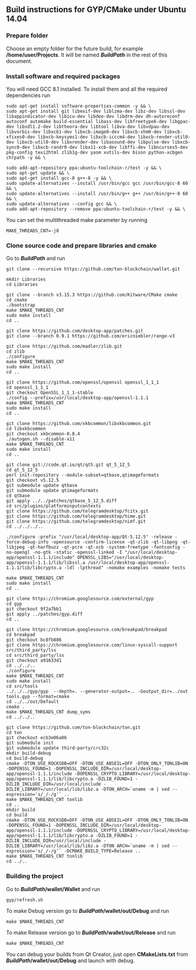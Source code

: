 ## Build instructions for GYP/CMake under Ubuntu 14.04

### Prepare folder

Choose an empty folder for the future build, for example **/home/user/Projects**. It will be named ***BuildPath*** in the rest of this document.

### Install software and required packages

You will need GCC 8.1 installed. To install them and all the required dependencies run

    sudo apt-get install software-properties-common -y && \
    sudo apt-get install git libexif-dev liblzma-dev libz-dev libssl-dev libappindicator-dev libicu-dev libdee-dev libdrm-dev dh-autoreconf autoconf automake build-essential libass-dev libfreetype6-dev libgpac-dev libsdl1.2-dev libtheora-dev libtool libva-dev libvdpau-dev libvorbis-dev libxcb1-dev libxcb-image0-dev libxcb-shm0-dev libxcb-xfixes0-dev libxcb-keysyms1-dev libxcb-icccm4-dev libxcb-render-util0-dev libxcb-util0-dev libxrender-dev libasound-dev libpulse-dev libxcb-sync0-dev libxcb-randr0-dev libx11-xcb-dev libffi-dev libncurses5-dev pkg-config texi2html zlib1g-dev yasm xutils-dev bison python-xcbgen chrpath -y && \

    sudo add-apt-repository ppa:ubuntu-toolchain-r/test -y && \
    sudo apt-get update && \
    sudo apt-get install gcc-8 g++-8 -y && \
    sudo update-alternatives --install /usr/bin/gcc gcc /usr/bin/gcc-8 60 && \
    sudo update-alternatives --install /usr/bin/g++ g++ /usr/bin/g++-8 60 && \
    sudo update-alternatives --config gcc && \
    sudo add-apt-repository --remove ppa:ubuntu-toolchain-r/test -y && \

You can set the multithreaded make parameter by running

    MAKE_THREADS_CNT=-j8

### Clone source code and prepare libraries and cmake

Go to ***BuildPath*** and run

    git clone --recursive https://github.com/ton-blockchain/wallet.git

    mkdir Libraries
    cd Libraries

    git clone --branch v3.15.3 https://github.com/Kitware/CMake cmake
    cd cmake
    ./bootstrap
    make $MAKE_THREADS_CNT
    sudo make install
    cd ..

    git clone https://github.com/desktop-app/patches.git
    git clone --branch 0.9.1 https://github.com/ericniebler/range-v3

    git clone https://github.com/madler/zlib.git
    cd zlib
    ./configure
    make $MAKE_THREADS_CNT
    sudo make install
    cd ..

    git clone https://github.com/openssl/openssl openssl_1_1_1
    cd openssl_1_1_1
    git checkout OpenSSL_1_1_1-stable
    ./config --prefix=/usr/local/desktop-app/openssl-1.1.1
    make $MAKE_THREADS_CNT
    sudo make install
    cd ..

    git clone https://github.com/xkbcommon/libxkbcommon.git
    cd libxkbcommon
    git checkout xkbcommon-0.8.4
    ./autogen.sh --disable-x11
    make $MAKE_THREADS_CNT
    sudo make install
    cd ..

    git clone git://code.qt.io/qt/qt5.git qt_5_12_5
    cd qt_5_12_5
    perl init-repository --module-subset=qtbase,qtimageformats
    git checkout v5.12.5
    git submodule update qtbase
    git submodule update qtimageformats
    cd qtbase
    git apply ../../patches/qtbase_5_12_5.diff
    cd src/plugins/platforminputcontexts
    git clone https://github.com/telegramdesktop/fcitx.git
    git clone https://github.com/telegramdesktop/hime.git
    git clone https://github.com/telegramdesktop/nimf.git
    cd ../../../..

    ./configure -prefix "/usr/local/desktop-app/Qt-5.12.5" -release -force-debug-info -opensource -confirm-license -qt-zlib -qt-libpng -qt-libjpeg -qt-harfbuzz -qt-pcre -qt-xcb -system-freetype -fontconfig -no-opengl -no-gtk -static -openssl-linked -I "/usr/local/desktop-app/openssl-1.1.1/include" OPENSSL_LIBS="/usr/local/desktop-app/openssl-1.1.1/lib/libssl.a /usr/local/desktop-app/openssl-1.1.1/lib/libcrypto.a -ldl -lpthread" -nomake examples -nomake tests

    make $MAKE_THREADS_CNT
    sudo make install
    cd ..

    git clone https://chromium.googlesource.com/external/gyp
    cd gyp
    git checkout 9f2a7bb1
    git apply ../patches/gyp.diff
    cd ..

    git clone https://chromium.googlesource.com/breakpad/breakpad
    cd breakpad
    git checkout bc8fb886
    git clone https://chromium.googlesource.com/linux-syscall-support src/third_party/lss
    cd src/third_party/lss
    git checkout a91633d1
    cd ../../..
    ./configure
    make $MAKE_THREADS_CNT
    sudo make install
    cd src/tools
    ../../../gyp/gyp  --depth=. --generator-output=.. -Goutput_dir=../out tools.gyp --format=cmake
    cd ../../out/Default
    cmake .
    make $MAKE_THREADS_CNT dump_syms
    cd ../../..

    git clone https://github.com/ton-blockchain/ton.git
    cd ton
    git checkout ecb3e06a06
    git submodule init
    git submodule update third-party/crc32c
    mkdir build-debug
    cd build-debug
    cmake -DTON_USE_ROCKSDB=OFF -DTON_USE_ABSEIL=OFF -DTON_ONLY_TONLIB=ON -DOPENSSL_FOUND=1 -DOPENSSL_INCLUDE_DIR=/usr/local/desktop-app/openssl-1.1.1/include -DOPENSSL_CRYPTO_LIBRARY=/usr/local/desktop-app/openssl-1.1.1/lib/libcrypto.a -DZLIB_FOUND=1 -DZLIB_INCLUDE_DIR=/usr/local/include -DZLIB_LIBRARY=/usr/local/lib/libz.a -DTON_ARCH=`uname -m | sed --expression='s/_/-/g'` ..
    make $MAKE_THREADS_CNT tonlib
    cd ..
    mkdir build
    cd build
    cmake -DTON_USE_ROCKSDB=OFF -DTON_USE_ABSEIL=OFF -DTON_ONLY_TONLIB=ON -DOPENSSL_FOUND=1 -DOPENSSL_INCLUDE_DIR=/usr/local/desktop-app/openssl-1.1.1/include -DOPENSSL_CRYPTO_LIBRARY=/usr/local/desktop-app/openssl-1.1.1/lib/libcrypto.a -DZLIB_FOUND=1 -DZLIB_INCLUDE_DIR=/usr/local/include -DZLIB_LIBRARY=/usr/local/lib/libz.a -DTON_ARCH=`uname -m | sed --expression='s/_/-/g'` -DCMAKE_BUILD_TYPE=Release ..
    make $MAKE_THREADS_CNT tonlib
    cd ../..

### Building the project

Go to ***BuildPath*/wallet/Wallet** and run

    gyp/refresh.sh

To make Debug version go to ***BuildPath*/wallet/out/Debug** and run

    make $MAKE_THREADS_CNT

To make Release version go to ***BuildPath*/wallet/out/Release** and run

    make $MAKE_THREADS_CNT

You can debug your builds from Qt Creator, just open **CMakeLists.txt** from ***BuildPath*/wallet/out/Debug** and launch with debug.
